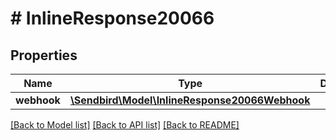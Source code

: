 # # InlineResponse20066

## Properties

Name | Type | Description | Notes
------------ | ------------- | ------------- | -------------
**webhook** | [**\Sendbird\Model\InlineResponse20066Webhook**](InlineResponse20066Webhook.md) |  | [optional]

[[Back to Model list]](../../README.md#models) [[Back to API list]](../../README.md#endpoints) [[Back to README]](../../README.md)
